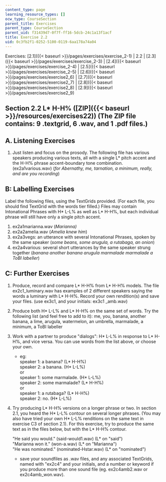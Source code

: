 ```yaml
---
content_type: page
learning_resource_types: []
ocw_type: CourseSection
parent_title: Exercises
parent_type: CourseSection
parent_uid: f31439d7-0f7f-ff16-5dcb-24c1a13f1acf
title: Exercise 2.2
uid: 0c3fb2f1-0252-5100-0119-6aa178a74a04
---
```


Exercises: [2.1]({{< baseurl >}}/pages/exercises/exercise_2-1) | 2.2 | [2.3]({{< baseurl >}}/pages/exercises/exercise_2-3) | [2.4]({{< baseurl >}}/pages/exercises/exercise_2-4) | [2.5]({{< baseurl >}}/pages/exercises/exercise_2-5) | [2.6]({{< baseurl >}}/pages/exercises/exercise2_6) | [2.7]({{< baseurl >}}/pages/exercises/exercise2_7) | [2.8]({{< baseurl >}}/pages/exercises/exercise2_8) | [2.9]({{< baseurl >}}/pages/exercises/exercise2_9)

Section 2.2 L\* H-H% ([ZIP]({{< baseurl >}}/resources/exercises22)) (The ZIP file contains: 9 .textgrid, 6 .wav, and 1 .pdf files.)
-----------------------------------------------------------------------------------------------------------------------------------

A. Listening Exercises
----------------------

1.  Just listen and focus on the prosody. The following file has various speakers producing various texts, all with a single L\* pitch accent and the H-H% phrase accent-boundary tone combination. (ex2a1various.wav) (_for Abernathy, me, tarnation, a minimum, really, and are you recording_)

B: Labelling Exercises
----------------------

Label the following files, using the TextGrids provided. (For each file, you should find TextGrid with the words tier filled.) Files may contain Intonational Phrases with H\* L-L% as well as L\* H-H%, but each individual phrase will still have only a single pitch accent.

1.  ex2a1marianna.wav (_Marianna)_
2.  ex2a2amelia.wav (_Amelia knew him_)
3.  ex2a3vegs: an utterance with several Intonational Phrases, spoken by the same speaker (_some beans, some arugula, a rutabaga, an onion_)
4.  ex2a4various: several short utterances by the same speaker strung together (_banana another banana arugula marmalade marmalade a ToBI labeller_)

C: Further Exercises
--------------------

1.  Produce, record and compare L\* H-H% from L\* H-H% models. The file ex2c1\_luminary.wav has examples of 2 different speakers saying the words a luminary with L\* H-H%. Record your own rendition(s) and save your files. (use ex3c1, and your initials: ex3c1 \_amb.wav)
2.  Produce both H\* L-L% and L\* H-H% on the same set of words. Try the following list (and feel free to add to it): me, you, banana, another banana, a lime, arugula, watermelon, an umbrella, marmalade, a minimum, a ToBI labeller
3.  Work with a partner to produce "dialogs": H\* L-L% in response to L\* H-H%, and vice versa. You can use words from the list above, or choose your own.
    *   eg:  
        speaker 1: a banana? (L\* H-H%)  
        speaker 2: a banana. (H\* L-L%)  
        or  
        speaker 1: some marmalade. (H\* L-L%)  
        speaker 2: some marmalade? (L\* H-H%)  
        or  
        speaker 1: a rutabaga? (L\* H-H%)  
        speaker 2: no. (H\* L-L%)
4.  Try producing L\* H-H% versions on a longer phrase or two. In section 2.1, you heard the H\* L-L% contour on several longer phrases. (You may also have tried your own H\* L-L% renditions on the same text in exercise C3 of section 2.1). For this exercise, try to produce the same text as in the files below, but with the L\* H-H% contour.  
      
    "He said you would." (said-would1.wav) (L\* on "said")  
    "Marianna won it." (won-a.wav) (L\* on "Marianna")  
    "He was nominated." (nominated-Hstar.wav) (L\* on "nominated")
    *   save your soundfiles as .wav files, and any associated TextGrids, named with "ex2c4" and your initials, and a number or keyword if you produce more than one sound file (eg. ex2c4amb2.wav or ex2c4amb\_won.wav).